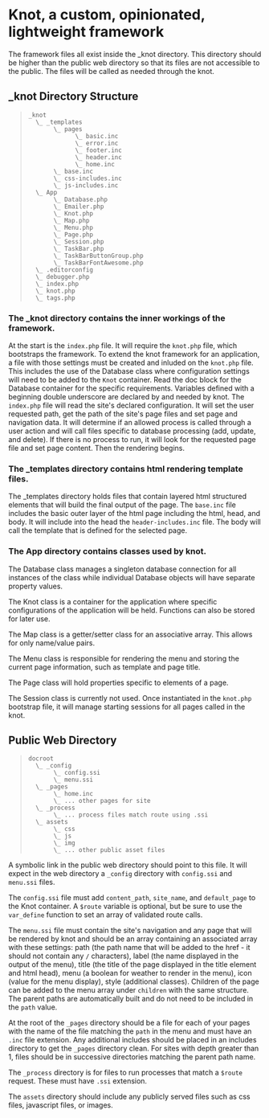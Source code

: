 # Knot, a custom, opinionated, lightweight framework

The framework files all exist inside the _knot directory. This directory should
be higher than the public web directory so that its files are not accessible to
the public. The files will be called as needed through the knot.

## _knot Directory Structure

>     _knot
>       \_ _templates
>            \_ pages
>                  \_ basic.inc
>                  \_ error.inc
>                  \_ footer.inc
>                  \_ header.inc
>                  \_ home.inc
>            \_ base.inc
>            \_ css-includes.inc
>            \_ js-includes.inc
>       \_ App
>            \_ Database.php
>            \_ Emailer.php
>            \_ Knot.php
>            \_ Map.php
>            \_ Menu.php
>            \_ Page.php
>            \_ Session.php
>            \_ TaskBar.php
>            \_ TaskBarButtonGroup.php
>            \_ TaskBarFontAwesome.php
>       \_ .editorconfig
>       \_ debugger.php
>       \_ index.php
>       \_ knot.php
>       \_ tags.php

### The _knot directory contains the inner workings of the framework.

At the start is the `index.php` file. It will require the `knot.php` file, which
bootstraps the framework. To extend the knot framework for an application,
a file with those settings must be created and inluded on the `knot.php` file.
This includes the use of the Database class where configuration settings will
need to be added to the `Knot` container. Read the doc block for the Database
container for the specific requirements. Variables defined with a beginning 
double underscore are declared by and needed by knot. The `index.php` file will 
read the site's declared configuration. It will set the user requested path, 
get the path of the site's page files and set page and navigation data. It will 
determine if an allowed process is called through a user action and will call 
files specific to database processing (add, update, and delete). If there is no 
process to run, it will look for the requested page file and set page content. 
Then the rendering begins.

### The _templates directory contains html rendering template files.

The _templates directory holds files that contain layered html structured
elements that will build the final output of the page. The `base.inc` file
includes the basic outer layer of the html page including the html, head, and
body. It will include into the head the `header-includes.inc` file. The body
will call the template that is defined for the selected page.

### The App directory contains classes used by knot.

The Database class manages a singleton database connection for all instances of 
the class while individual Database objects will have separate property values.

The Knot class is a container for the application where specific configurations
of the application will be held. Functions can also be stored for later use.

The Map class is a getter/setter class for an associative array. This allows for
only name/value pairs.

The Menu class is responsible for rendering the menu and storing the current
page information, such as template and page title.

The Page class will hold properties specific to elements of a page.

The Session class is currently not used. Once instantiated in the `knot.php`
bootstrap file, it will manage starting sessions for all pages called in the
knot.

## Public Web Directory

>     docroot
>       \_ _config
>            \_ config.ssi
>            \_ menu.ssi
>       \_ _pages
>            \_ home.inc
>            \_ ... other pages for site
>       \_ _process
>            \_ ... process files match route using .ssi
>       \_ assets
>            \_ css
>            \_ js
>            \_ img
>            \_ ... other public asset files

A symbolic link in the public web directory should point to this file. It will
expect in the web directory a `_config` directory with `config.ssi` and
`menu.ssi` files.

The `config.ssi` file must add `content_path`, `site_name`, and `default_page`
to the Knot container. A `$route` variable is optional, but be sure to use the
`var_define` function to set an array of validated route calls.

The `menu.ssi` file must contain the site's navigation and any page that will
be rendered by knot and should be an array containing an associated array with
these settings: path (the path name that will be added to the href - it should
not contain any `/` characters), label (the name displayed in the output of the
menu), title (the title of the page displayed in the title element and html
head), menu (a boolean for weather to render in the menu), icon (value for the
menu display), style (additional classes). Children of the page can be added to
the menu array under `children` with the same structure. The parent paths are
automatically built and do not need to be included in the `path` value.

At the root of the `_pages` directory should be a file for each of your pages
with the name of the file matching the `path` in the menu and must have an
`.inc` file extension. Any additional includes should be placed in an includes
directory to get the `_pages` directory clean. For sites with depth greater
than 1, files should be in successive directories matching the parent path name.

The `_process` directory is for files to run processes that match a `$route`
request. These must have `.ssi` extension.

The `assets` directory should include any publicly served files such as
css files, javascript files, or images.
